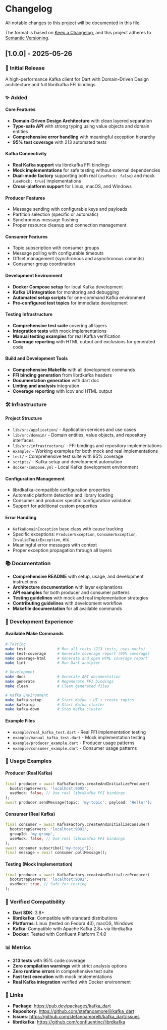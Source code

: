 # Changelog

All notable changes to this project will be documented in this file.

The format is based on [Keep a Changelog](https://keepachangelog.com/en/1.0.0/),
and this project adheres to [Semantic Versioning](https://semver.org/spec/v2.0.0.html).

## [1.0.0] - 2025-05-26

### 🎉 Initial Release

A high-performance Kafka client for Dart with Domain-Driven Design architecture and full librdkafka FFI bindings.

### ✨ Added

#### Core Features
- **Domain-Driven Design Architecture** with clean layered separation
- **Type-safe API** with strong typing using value objects and domain entities
- **Comprehensive error handling** with meaningful exception hierarchy
- **95% test coverage** with 213 automated tests

#### Kafka Connectivity
- **Real Kafka support** via librdkafka FFI bindings
- **Mock implementations** for safe testing without external dependencies
- **Dual-mode factory** supporting both real (`useMock: false`) and mock (`useMock: true`) implementations
- **Cross-platform support** for Linux, macOS, and Windows

#### Producer Features
- Message sending with configurable keys and payloads
- Partition selection (specific or automatic)
- Synchronous message flushing
- Proper resource cleanup and connection management

#### Consumer Features
- Topic subscription with consumer groups
- Message polling with configurable timeouts
- Offset management (synchronous and asynchronous commits)
- Consumer group coordination

#### Development Environment
- **Docker Compose setup** for local Kafka development
- **Kafka UI integration** for monitoring and debugging
- **Automated setup scripts** for one-command Kafka environment
- **Pre-configured test topics** for immediate development

#### Testing Infrastructure
- **Comprehensive test suite** covering all layers
- **Integration tests** with mock implementations
- **Manual testing examples** for real Kafka verification
- **Coverage reporting** with HTML output and exclusions for generated code

#### Build and Development Tools
- **Comprehensive Makefile** with all development commands
- **FFI binding generation** from librdkafka headers
- **Documentation generation** with dart doc
- **Linting and analysis** integration
- **Coverage reporting** with lcov and HTML output

### 🛠️ Infrastructure

#### Project Structure
- `lib/src/application/` - Application services and use cases
- `lib/src/domain/` - Domain entities, value objects, and repository interfaces
- `lib/src/infrastructure/` - FFI bindings and repository implementations
- `example/` - Working examples for both mock and real implementations
- `test/` - Comprehensive test suite with 95% coverage
- `scripts/` - Kafka setup and development automation
- `docker-compose.yml` - Local Kafka development environment

#### Configuration Management
- librdkafka-compatible configuration properties
- Automatic platform detection and library loading
- Consumer and producer specific configuration validation
- Support for additional custom properties

#### Error Handling
- `KafkaDomainException` base class with cause tracking
- Specific exceptions: `ProducerException`, `ConsumerException`, `InvalidTopicException`, etc.
- Meaningful error messages with context
- Proper exception propagation through all layers

### 📚 Documentation

- **Comprehensive README** with setup, usage, and development instructions
- **Architecture documentation** with layer explanations
- **API examples** for both producer and consumer patterns
- **Testing guidelines** with mock and real implementation strategies
- **Contributing guidelines** with development workflow
- **Makefile documentation** for all available commands

### 🔧 Development Experience

#### Available Make Commands
```bash
# Testing
make test              # Run all tests (213 tests, uses mocks)
make test-coverage     # Generate coverage report (95% coverage)
make coverage-html     # Generate and open HTML coverage report
make lint              # Run Dart analyzer

# Development
make docs              # Generate API documentation
make generate          # Regenerate FFI bindings
make clean             # Clean generated files

# Kafka Environment
make kafka-setup       # Start Kafka + UI + create topics
make kafka-up          # Start Kafka cluster
make kafka-down        # Stop Kafka cluster
```

#### Example Files
- `example/real_kafka_test.dart` - Real FFI implementation testing
- `example/manual_kafka_test.dart` - Mock implementation testing
- `example/producer_example.dart` - Producer usage patterns
- `example/consumer_example.dart` - Consumer usage patterns

### 🎯 Usage Examples

#### Producer (Real Kafka)
```dart
final producer = await KafkaFactory.createAndInitializeProducer(
  bootstrapServers: 'localhost:9092',
  useMock: false, // Use real librdkafka FFI bindings
);
await producer.sendMessage(topic: 'my-topic', payload: 'Hello!');
```

#### Consumer (Real Kafka)
```dart
final consumer = await KafkaFactory.createAndInitializeConsumer(
  bootstrapServers: 'localhost:9092',
  groupId: 'my-group',
  useMock: false, // Use real librdkafka FFI bindings
);
await consumer.subscribe(['my-topic']);
final message = await consumer.pollMessage();
```

#### Testing (Mock Implementation)
```dart
final producer = await KafkaFactory.createAndInitializeProducer(
  bootstrapServers: 'localhost:9092',
  useMock: true, // Safe for testing
);
```

### 🧪 Verified Compatibility

- **Dart SDK**: 3.8+
- **librdkafka**: Compatible with standard distributions
- **Platforms**: Linux (tested on Fedora 40), macOS, Windows
- **Kafka**: Compatible with Apache Kafka 2.8+ via librdkafka
- **Docker**: Tested with Confluent Platform 7.4.0

### 📊 Metrics

- **213 tests** with 95% code coverage
- **Zero compilation warnings** with strict analysis options
- **Zero runtime errors** in comprehensive test suite
- **Fast test execution** with mock implementations
- **Real Kafka integration** verified with Docker environment

### 🔗 Links

- **Package**: https://pub.dev/packages/kafka_dart  
- **Repository**: https://github.com/stefanoamorelli/kafka_dart
- **Issues**: https://github.com/stefanoamorelli/kafka_dart/issues
- **librdkafka**: https://github.com/confluentinc/librdkafka